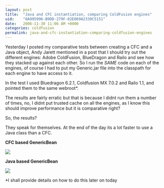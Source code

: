 ```yaml
---
layout: post
title:  "Java and CFC instantiation, comparing ColdFusion engines"
uid:	"8A995996-B9DD-279F-02E069A2339C5151"
date:   2006-11-30 11:06 AM +0000
categories: coldfusion
permalink: java-and-cfc-instantiation-comparing-coldfusion-engines
---
```

Yesterday I posted my comparative tests between creating a CFC and a Java object, Andy Jarett mentioned in a post that I should try out the different engines: Adobe ColdFusion, BlueDragon and Railo and see how they stacked up against each other. So I run the *SAME* code on each of the engines, of course I had to put my Generic.jar file into the classpath for each engine to have access to it.

In the test I used Bluedragon 6.2.1, Coldfusion MX 7.0.2 and Railo 1.1, and pointed them to the same webroot*.

The results are fairly erratic but that is because I didnt run them a number of times, no, I didnt put trusted cache on all the engines, as I know this should improve performance but it is comparative right?

So, the results?

They speak for themselves. At the end of the day its a lot faster to use a Java class than a CFC.

<strong>CFC based GenericBean</strong>

<img src="/speedtest/results/all_cfcgenericbean.png">

<strong>Java based GenericBean</strong>

<img src="/speedtest/results/all_javagenericbean.png">

*I shall provide details on how to do this later on today